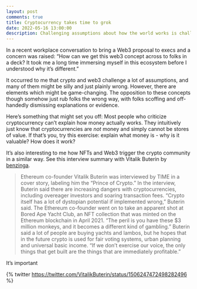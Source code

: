 ```yaml
---
layout: post
comments: true
title: Cryptocurrency takes time to grok
date: 2022-05-16 13:00:00
description: Challenging assumptions about how the world works is challenging
---
```

In a recent workplace conversation to bring a Web3 proposal to execs and a concern was raised: “How can we get this web3 concept across to folks in a deck? It took me a long time immersing myself in this ecosystem before I understood why it’s different.”

It occurred to me that crypto and web3 challenge a lot of assumptions, and many of them might be silly and just plainly wrong. However, there are elements which might be game-changing. The opposition to these concepts though somehow just rub folks the wrong way, with folks scoffing and off-handedly dismissing explanations or evidence.

Here’s something that might set you off: Most people who criticize cryptocurrency can’t explain how money actually works. They intuitively just know that cryptocurrencies are *not* money and simply cannot be stores of value. If that’s you, try this exercise: explain what money is - why is it valuable? How does it work?

It’s also interesting to me how NFTs and Web3 trigger the crypto community in a similar way. See this interview summary with Vitalik Buterin by [benzinga](https://www.benzinga.com/markets/cryptocurrency/22/03/26212053/the-goal-of-crypto-is-not-to-play-games-with-million-dollar-pictures-of-monkeys-ethereum-f).

> Ethereum co-founder Vitalik Buterin was interviewed by TIME in a cover story, labeling him the “Prince of Crypto.”
> In the interview, Buterin said there are increasing dangers with cryptocurrencies, including overeager investors and soaring transaction fees.
> “Crypto itself has a lot of dystopian potential if implemented wrong,” Buterin said.
> The Ethereum co-founder went on to take an apparent shot at Bored Ape Yacht Club, an NFT collection that was minted on the Ethereum blockchain in April 2021.
> “The peril is you have these $3 million monkeys, and it becomes a different kind of gambling.”
> Buterin said a lot of people are buying yachts and lambos, but he hopes that in the future crypto is used for fair voting systems, urban planning and universal basic income.
> “If we don’t exercise our voice, the only things that get built are the things that are immediately profitable.”

It’s important 

{% twitter https://twitter.com/VitalikButerin/status/1506247472498282496 %}


